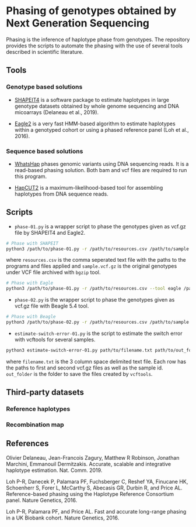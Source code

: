 # Phasing of genotypes obtained by Next Generation Sequencing 

Phasing is the inference of haplotype phase from genotypes. The repository provides the scripts to automate the phasing with the use of several tools described in scientific literature.   

## Tools

### Genotype based solutions 

* [SHAPEIT4](https://odelaneau.github.io/shapeit4/) is a software package to estimate haplotypes in large genotype datasets obtained by whole genome sequencing and DNA micoarrays (Delaneau et al., 2019).

* [Eagle2](https://alkesgroup.broadinstitute.org/Eagle/#x1-20001) is a very fast HMM-based algorithm to estimate haplotypes within a genotyped cohort or using a phased reference panel (Loh et al., 2016).

### Sequence based solutions

* [WhatsHap](https://whatshap.readthedocs.io/en/latest/index.html) phases genomic variants using DNA sequencing reads. It is a read-based phasing solution. Both bam and vcf files are required to run this program. 

* [HapCUT2](https://github.com/vibansal/HapCUT2/tree/master) is a maximum-likelihood-based tool for assembling haplotypes from DNA sequence reads.

## Scripts

* `phase-01.py` is a wrapper script to phase the genotypes given as vcf.gz file by SHAPEIT4 and Eagle2.  

```bash
# Phase with SHAPEIT
python3 /path/to/phase-01.py -r /path/to/resources.csv /path/to/sample.vcf.gz
```
where `resources.csv` is the comma seperated text file with the paths to the programs and files applied and `sample.vcf.gz` is the original genotypes under VCF file archived with `bgzip` tool.


```bash
# Phase with Eagle
python3 /path/to/phase-01.py -r /path/to/resources.csv --tool eagle /path/to/sample.vcf.gz
```

* `phase-02.py` is the wrapper script to phase the genotypes given as vcf.gz file with Beagle 5.4 tool.

```bash
# Phase with Beagle 
python3 /path/to/phase-02.py -r /path/to/resources.csv /path/to/sample.vcf.gz

```


* `estimate-switch-error-01.py` is the script to estimate the switch error with vcftools for several samples.

```bash
python3 estimate-switch-error-01.py path/to/filename.txt path/to/out_folder
```

where `filename.txt` is the 3 column space delimited text file. Each row has the paths to first and second vcf.gz files as well as the sample id. 
`out_folder` is the folder to save the files created by `vcftools`.



## Third-party datasets

### Reference haplotypes


### Recombination map

## References

Olivier Delaneau, Jean-Francois Zagury, Matthew R Robinson, Jonathan Marchini, Emmanouil Dermitzakis. Accurate, scalable and integrative haplotype estimation. Nat. Comm. 2019.

Loh P-R, Danecek P, Palamara PF, Fuchsberger C, Reshef YA, Finucane HK, Schoenherr S, Forer L, McCarthy S, Abecasis GR, Durbin R, and Price AL. Reference-based phasing using the Haplotype Reference Consortium panel. Nature Genetics, 2016.

Loh P-R, Palamara PF, and Price AL. Fast and accurate long-range phasing in a UK Biobank cohort. Nature Genetics, 2016. 

